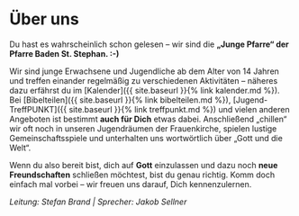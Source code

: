 ---
---
# Über uns

Du hast es wahrscheinlich schon gelesen – wir sind die **„Junge Pfarre“ der Pfarre Baden St. Stephan. :-)**

Wir sind junge Erwachsene und Jugendliche ab dem Alter von 14 Jahren und treffen einander regelmäßig zu verschiedenen Aktivitäten – näheres dazu erfährst du im [Kalender]({{ site.baseurl }}{% link kalender.md %}).
Bei [Bibelteilen]({{ site.baseurl }}{% link bibelteilen.md %}), [Jugend-TreffPUNKT]({{ site.baseurl }}{% link treffpunkt.md %}) und vielen anderen Angeboten ist bestimmt **auch für Dich** etwas dabei. Anschließend „chillen“ wir oft noch in unseren Jugendräumen der Frauenkirche, spielen lustige Gemeinschaftsspiele und unterhalten uns wortwörtlich über „Gott und die Welt“.

Wenn du also bereit bist, dich auf **Gott** einzulassen und dazu noch **neue Freundschaften** schließen möchtest, bist du genau richtig.
Komm doch einfach mal vorbei – wir freuen uns darauf, Dich kennenzulernen.

*Leitung: Stefan Brand \| Sprecher: Jakob Sellner*
